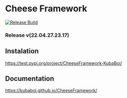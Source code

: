 # Cheese Framework

[![Release Build](https://github.com/KubaBoi/CheeseFramework/actions/workflows/realeaseDate.yml/badge.svg?branch=main)](https://github.com/KubaBoi/CheeseFramework/actions/workflows/realeaseDate.yml)

### Release v(22.04.27.23.17)

## Instalation

https://test.pypi.org/project/CheeseFramework-KubaBoi/

## Documentation

https://kubaboi.github.io/CheeseFramework/